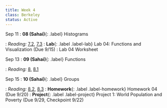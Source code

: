 ```yaml
---
title: Week 4
class: Berkeley
status: Active
---
```


Sep 11
: **08 (Sahai)**{: .label} Histograms

  <!-- : [Slides]() &#8226; [Demos]()-->
   <!-- &#8226; [Video](https://bcourses.berkeley.edu/courses/1528314/external_tools/78985) -->
: *Reading:* [7.2](https://inferentialthinking.com/chapters/07/2/Visualizing_Numerical_Distributions.html), [7.3](https://inferentialthinking.com/chapters/07/3/Overlaid_Graphs.html)
: **Lab**{: .label .label-lab} Lab 04: Functions and Visualization (Due 9/15)
  : Lab 04 Worksheet

Sep 13
: **09 (Sahai)**{: .label} Functions
  <!-- : [Slides]() &#8226; [Demos]()-->
   <!-- &#8226; [Video](https://bcourses.berkeley.edu/courses/1528314/external_tools/78985) -->
: *Reading:* [8](https://inferentialthinking.com/chapters/08/Functions_and_Tables.html), [8.1](https://inferentialthinking.com/chapters/08/1/Applying_a_Function_to_a_Column.html)


Sep 15
: **10 (Sahai)**{: .label} Groups
  <!-- : [Slides]() &#8226; [Demos]()-->
   <!-- &#8226; [Video](https://bcourses.berkeley.edu/courses/1528314/external_tools/78985) -->
: *Reading:* [8.2](https://inferentialthinking.com/chapters/08/2/Classifying_by_One_Variable.html), [8.3](https://inferentialthinking.com/chapters/08/3/Cross-Classifying_by_More_than_One_Variable.html)
: **Homework**{: .label .label-homework} Homework 04 (Due 9/20)
: **Project**{: .label .label-project} Project 1: World Population and Poverty (Due 9/29, Checkpoint 9/22)

